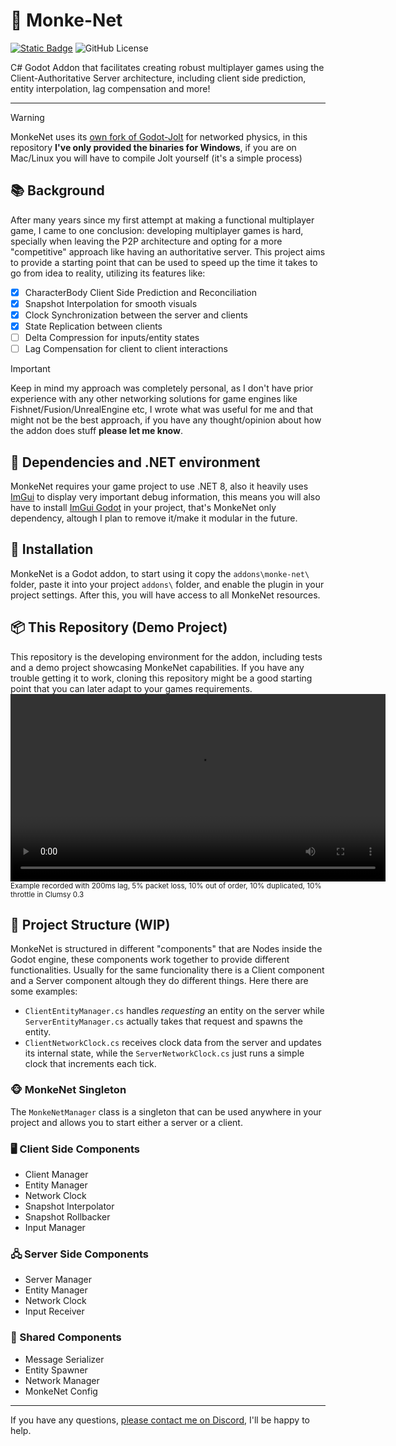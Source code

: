 # 🐒 Monke-Net
<a href="https://discord.gg/EmyhsVZCnZ"><img alt="Static Badge" src="https://img.shields.io/badge/Discord-5865F2?logo=discord&logoColor=ffffff"></a> ![GitHub License](https://img.shields.io/github/license/grazianobolla/godot-monke-net)

C# Godot Addon that facilitates creating robust multiplayer games using the Client-Authoritative Server architecture, including client side prediction, entity interpolation, lag compensation and more!

---

> [!WARNING]
> MonkeNet uses its [own fork of Godot-Jolt](https://github.com/grazianobolla/godot-jolt) for networked physics, in this repository **I've only provided the binaries for Windows**, if you are on Mac/Linux you will have to compile Jolt yourself (it's a simple process)

## 📚 Background
After many years since my first attempt at making a functional multiplayer game, I came to one conclusion: developing multiplayer games is hard, specially when leaving the P2P architecture and opting for a more "competitive" approach like having an authoritative server. This project aims to provide a starting point that can be used to speed up the time it takes to go from idea to reality, utilizing its features like:
- [x] CharacterBody Client Side Prediction and Reconciliation
- [x] Snapshot Interpolation for smooth visuals
- [x] Clock Synchronization between the server and clients
- [x] State Replication between clients
- [ ] Delta Compression for inputs/entity states
- [ ] Lag Compensation for client to client interactions

> [!IMPORTANT]
> Keep in mind my approach was completely personal, as I don't have prior experience with any other networking solutions for game engines like Fishnet/Fusion/UnrealEngine etc, I wrote what was useful for me and that might not be the best approach, if you have any thought/opinion about how the addon does stuff **please let me know**. 

## 🧩 Dependencies and .NET environment
MonkeNet requires your game project to use .NET 8, also it heavily uses [ImGui](https://github.com/ocornut/imgui) to display very important debug information, this means you will also have to install [ImGui Godot](https://github.com/pkdawson/imgui-godot) in your project, that's MonkeNet only dependency, altough I plan to remove it/make it modular in the future.

## 💾 Installation
MonkeNet is a Godot addon, to start using it copy the `addons\monke-net\` folder, paste it into your project `addons\` folder, and enable the plugin in your project settings. After this, you will have access to all MonkeNet resources.

## 📦 This Repository (Demo Project)
This repository is the developing environment for the addon, including tests and a demo project showcasing MonkeNet capabilities. If you have any trouble getting it to work, cloning this repository might be a good starting point that you can later adapt to your games requirements.
<video src="https://github.com/user-attachments/assets/3695e351-6a4a-4145-893a-d9292bdc803c" width="600px"></video>
<sup>Example recorded with 200ms lag, 5% packet loss, 10% out of order, 10% duplicated, 10% throttle in Clumsy 0.3</sup>

## 📐 Project Structure (WIP)
MonkeNet is structured in different "components" that are Nodes inside the Godot engine, these components work together to provide different functionalities. Usually for the same funcionality there is a Client component and a Server component altough they do different things. Here there are some examples:

- `ClientEntityManager.cs` handles *requesting* an entity on the server while `ServerEntityManager.cs` actually takes that request and spawns the entity.
- `ClientNetworkClock.cs` receives clock data from the server and updates its internal state, while the `ServerNetworkClock.cs` just runs a simple clock that increments each tick.

### 🐵 MonkeNet Singleton
The `MonkeNetManager` class is a singleton that can be used anywhere in your project and allows you to start either a server or a client.

### 🖥️ Client Side Components 
- Client Manager
- Entity Manager
- Network Clock
- Snapshot Interpolator
- Snapshot Rollbacker
- Input Manager

### 🖧 Server Side Components
- Server Manager
- Entity Manager
- Network Clock
- Input Receiver

### 🤝 Shared Components
- Message Serializer
- Entity Spawner
- Network Manager
- MonkeNet Config

---

If you have any questions, [please contact me on Discord](https://discord.gg/EmyhsVZCnZ), I'll be happy to help.
